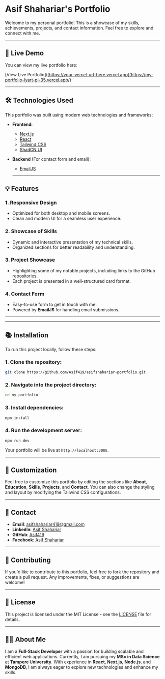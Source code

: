 # Asif Shahariar's Portfolio

Welcome to my personal portfolio! This is a showcase of my skills, achievements, projects, and contact information. Feel free to explore and connect with me.

---

## 🚀 Live Demo

You can view my live portfolio here:

[View Live Portfolio]([https://your-vercel-url-here.vercel.app](https://my-portfolio-lyart-pi-35.vercel.app/)

---

## 🛠️ Technologies Used

This portfolio was built using modern web technologies and frameworks:

- **Frontend**: 
  - [Next.js](https://nextjs.org/)
  - [React](https://reactjs.org/)
  - [Tailwind CSS](https://tailwindcss.com/)
  - [ShadCN UI](https://shadcn.dev/)
  
- **Backend** (For contact form and email):
  - [EmailJS](https://www.emailjs.com/)

  ---

## 💡 Features

### 1. **Responsive Design**
   - Optimized for both desktop and mobile screens.
   - Clean and modern UI for a seamless user experience.
   
### 2. **Showcase of Skills**
   - Dynamic and interactive presentation of my technical skills.
   - Organized sections for better readability and understanding.

### 3. **Project Showcase**
   - Highlighting some of my notable projects, including links to the GitHub repositories.
   - Each project is presented in a well-structured card format.

### 4. **Contact Form**
   - Easy-to-use form to get in touch with me.
   - Powered by **EmailJS** for handling email submissions.

   ---


---

## 📚 Installation

To run this project locally, follow these steps:

### 1. Clone the repository:
```bash
git clone https://github.com/Asif419/asifshahariar-portfolio.git
```

### 2. Navigate into the project directory:
```bash
cd my-portfolio
```

### 3. Install dependencies:
```bash
npm install
```

### 4. Run the development server:
```bash
npm run dev
```

Your portfolio will be live at `http://localhost:3000`.


---

## 🎨 Customization

Feel free to customize this portfolio by editing the sections like **About**, **Education**, **Skills**, **Projects**, and **Contact**. You can also change the styling and layout by modifying the Tailwind CSS configurations.

---

## 📧 Contact

- **Email**: [asifshahariar419@gmail.com](mailto:asifshahariar419@gmail.com)
- **LinkedIn**: [Asif Shahariar]([https://www.linkedin.com/in/asifshahariar/])
- **GitHub**: [Asif419](https://github.com/Asif419) 
- **Facebook**: [Asif Shahariar](https://www.facebook.com/asifshahariar419/)

---

## 💬 Contributing

If you'd like to contribute to this portfolio, feel free to fork the repository and create a pull request. Any improvements, fixes, or suggestions are welcome!

---

## 🔖 License

This project is licensed under the MIT License - see the [LICENSE](LICENSE) file for details.

---

## 🧑‍💻 About Me

I am a **Full-Stack Developer** with a passion for building scalable and efficient web applications. Currently, I am pursuing my **MSc in Data Science** at **Tampere University**. With experience in **React**, **Next.js**, **Node.js**, and **MongoDB**, I am always eager to explore new technologies and enhance my skills.
